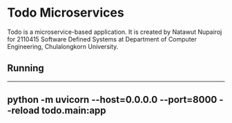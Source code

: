 # Todo Microservices
Todo is a microservice-based application.
It is created by Natawut Nupairoj for 2110415 Software Defined Systems at Department of Computer Engineering, Chulalongkorn University.

## Running

---
python -m uvicorn --host=0.0.0.0 --port=8000 --reload todo.main:app
---